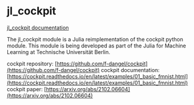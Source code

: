 # jl_cockpit
[jl_cockpit documentation](https://themightyfirefly.github.io/jl_cockpit/)

The jl_cockpit module is a Julia reimplementation of the cockpit python module.
This module is being developed as part of the Julia for Machine Learning at Technische Universität Berlin.

cockpit repository: [https://github.com/f-dangel/cockpit](https://github.com/f-dangel/cockpit)
cockpit documentation: [https://cockpit.readthedocs.io/en/latest/examples/01_basic_fmnist.html](https://cockpit.readthedocs.io/en/latest/examples/01_basic_fmnist.html)
cockpit paper: [https://arxiv.org/abs/2102.06604](https://arxiv.org/abs/2102.06604)